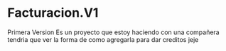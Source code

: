 # Facturacion.V1
Primera Version 
Es un proyecto que estoy haciendo con una compañera tendria que ver la forma de como agregarla para dar creditos jeje

